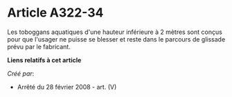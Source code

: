 # Article A322-34

Les toboggans aquatiques d'une hauteur inférieure à 2 mètres sont conçus pour que l'usager ne puisse se blesser et reste dans
le parcours de glissade prévu par le fabricant.

**Liens relatifs à cet article**

_Créé par_:

  - Arrêté du 28 février 2008 - art. (V)
